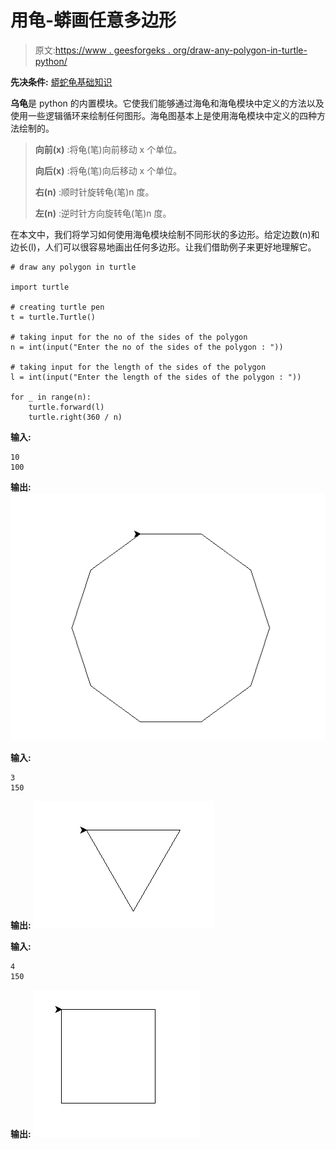 # 用龟-蟒画任意多边形

> 原文:[https://www . geesforgeks . org/draw-any-polygon-in-turtle-python/](https://www.geeksforgeeks.org/draw-any-polygon-in-turtle-python/)

**先决条件:** [蟒蛇龟基础知识](https://www.geeksforgeeks.org/turtle-programming-python/)

**乌龟**是 python 的内置模块。它使我们能够通过海龟和海龟模块中定义的方法以及使用一些逻辑循环来绘制任何图形。海龟图基本上是使用海龟模块中定义的四种方法绘制的。

> **向前(x)** :将龟(笔)向前移动 x 个单位。
> 
> **向后(x)** :将龟(笔)向后移动 x 个单位。
> 
> **右(n)** :顺时针旋转龟(笔)n 度。
> 
> **左(n)** :逆时针方向旋转龟(笔)n 度。

在本文中，我们将学习如何使用海龟模块绘制不同形状的多边形。给定边数(n)和边长(l)，人们可以很容易地画出任何多边形。让我们借助例子来更好地理解它。

```
# draw any polygon in turtle

import turtle

# creating turtle pen
t = turtle.Turtle()

# taking input for the no of the sides of the polygon
n = int(input("Enter the no of the sides of the polygon : "))

# taking input for the length of the sides of the polygon
l = int(input("Enter the length of the sides of the polygon : "))

for _ in range(n):
    turtle.forward(l)
    turtle.right(360 / n)
```

**输入:**

```
10
100
```

**输出:**
![](img/8a5d52711a15169cbf82c425d38c0534.png)

**输入:**

```
3
150
```

**输出:**
![](img/7920dc1eddbea66cae747ad3bcac84d8.png)

**输入:**

```
4
150
```

**输出:**
![](img/d2ef764781d6df52096827c04d1c3e6d.png)